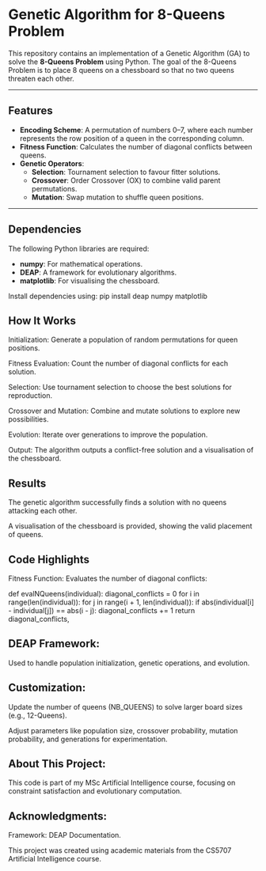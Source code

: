 # Genetic Algorithm for 8-Queens Problem

This repository contains an implementation of a Genetic Algorithm (GA) to solve the **8-Queens Problem** using Python. The goal of the 8-Queens Problem is to place 8 queens on a chessboard so that no two queens threaten each other.

---

## **Features**
- **Encoding Scheme**: A permutation of numbers 0–7, where each number represents the row position of a queen in the corresponding column.
- **Fitness Function**: Calculates the number of diagonal conflicts between queens.
- **Genetic Operators**:
  - **Selection**: Tournament selection to favour fitter solutions.
  - **Crossover**: Order Crossover (OX) to combine valid parent permutations.
  - **Mutation**: Swap mutation to shuffle queen positions.

---

## **Dependencies**
The following Python libraries are required:
- **numpy**: For mathematical operations.
- **DEAP**: A framework for evolutionary algorithms.
- **matplotlib**: For visualising the chessboard.

Install dependencies using:
pip install deap numpy matplotlib

## **How It Works**
Initialization: Generate a population of random permutations for queen positions.

Fitness Evaluation: Count the number of diagonal conflicts for each solution.

Selection: Use tournament selection to choose the best solutions for reproduction.

Crossover and Mutation: Combine and mutate solutions to explore new possibilities.

Evolution: Iterate over generations to improve the population.

Output: The algorithm outputs a conflict-free solution and a visualisation of the chessboard.

## Results
The genetic algorithm successfully finds a solution with no queens attacking each other.

A visualisation of the chessboard is provided, showing the valid placement of queens.

## Code Highlights
Fitness Function: Evaluates the number of diagonal conflicts:

def evalNQueens(individual):
    diagonal_conflicts = 0
    for i in range(len(individual)):
        for j in range(i + 1, len(individual)):
            if abs(individual[i] - individual[j]) == abs(i - j):
                diagonal_conflicts += 1
    return diagonal_conflicts,
    
## DEAP Framework: 
Used to handle population initialization, genetic operations, and evolution.

## Customization:
Update the number of queens (NB_QUEENS) to solve larger board sizes (e.g., 12-Queens).

Adjust parameters like population size, crossover probability, mutation probability, and generations for experimentation.

## About This Project:
This code is part of my MSc Artificial Intelligence course, focusing on constraint satisfaction and evolutionary computation.

## Acknowledgments:
Framework: DEAP Documentation.

This project was created using academic materials from the CS5707 Artificial Intelligence course.
